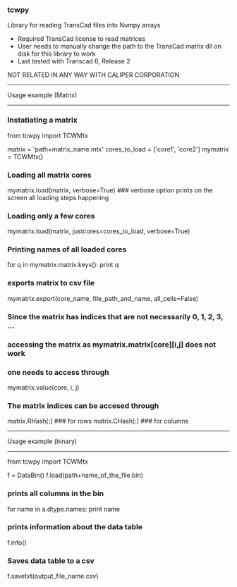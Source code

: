 ### tcwpy
Library for reading TransCad files into Numpy arrays
   - Required TransCad license to read matrices
   - User needs to manually change the path to the TransCad matrix dll on disk for this library to work
   - Last tested with Transcad 6, Release 2


NOT RELATED IN ANY WAY WITH CALIPER CORPORATION



********
Usage example (Matrix)
********

### Instatiating a matrix

from tcwpy import TCWMtx

matrix = 'path+matrix_name.mtx'
cores_to_load = ['core1', 'core2']
mymatrix = TCWMtx()

### Loading all matrix cores
mymatrix.load(matrix, verbose=True) ### verbose option prints on the screen all loading steps happening

### Loading only a few cores
mymatrix.load(matrix,  justcores=cores_to_load, verbose=True)

### Printing names of all loaded cores
for q in mymatrix.matrix.keys():
    print q

### exports matrix to csv file
mymatrix.export(core_name, file_path_and_name, all_cells=False)

### Since the matrix has indices that are not necessarily 0, 1, 2, 3, ...
### accessing the matrix as mymatrix.matrix[core][i,j] does not work
### one needs to access through

mymatrix.value(core, i, j)

### The matrix indices can be accesed through
matrix.RHash[:] ### for rows
matrix.CHash[:] ### for columns

  

********
Usage example (binary)
********

from tcwpy import TCWMtx

f = DataBin()
f.load(path+name_of_the_file.bin)

### prints all columns in the bin
for name in a.dtype.names:
    print name

### prints information about the data table
f.info()

### Saves data table to a csv
f.savetxt(output_file_name.csv)


